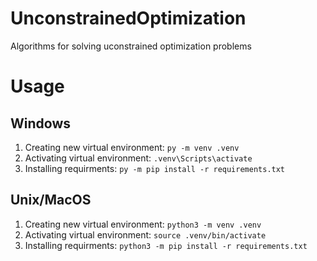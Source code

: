 # UnconstrainedOptimization
Algorithms for solving uconstrained optimization problems

# Usage
## Windows
1. Creating new virtual environment:
    ``py -m venv .venv``
2. Activating virtual environment:
    ``.venv\Scripts\activate``
3. Installing requirments:
    ``py -m pip install -r requirements.txt``

## Unix/MacOS
1. Creating new virtual environment:
    ``python3 -m venv .venv``
2. Activating virtual environment:
    ``source .venv/bin/activate``
3. Installing requirments:
    ``python3 -m pip install -r requirements.txt``
